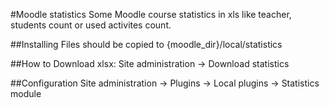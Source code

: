 #Moodle statistics
Some Moodle course statistics in xls like teacher, students count or used activites count.

##Installing
Files should be copied to  {moodle_dir}/local/statistics

##How to
Download xlsx: 
Site administration -> Download statistics

##Configuration
Site administration -> Plugins -> Local plugins -> Statistics module
